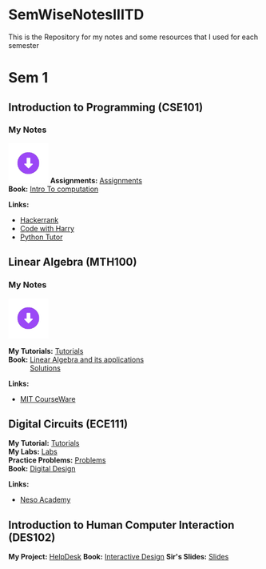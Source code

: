 # SemWiseNotesIIITD

This is the Repository for my notes and some resources that I used for each semester

# Sem 1

## Introduction to Programming (CSE101)

### My Notes
[<img src="img/Download.gif" width=80 alt="Download">](Sem1/IP/IP_Notes.pdf)
**Assignments:** [Assignments](Sem1/IP/Assignment/)\
**Book:** [Intro To computation](sem1/IP/Introduction%20to%20Computation%20and%20Programming%20Using%20Python.pdf)

**Links:**
* [Hackerrank](https://www.hackerrank.com/domains/python)
* [Code with Harry](https://www.youtube.com/playlist?list=PLu0W_9lII9agICnT8t4iYVSZ3eykIAOME)
* [Python Tutor](https://pythontutor.com)

## Linear Algebra (MTH100)
### My Notes
[<img src="img/Download.gif" width=80 alt="Download">](https://drive.google.com/file/d/18OQldogOw1L61-ZgVbsp2tLR8Ef1OjZk/view?usp=sharing)

**My Tutorials:** [Tutorials](Sem1/LA/Tuts/)\
**Book:** [Linear Algebra and its applications](Sem1/LA/LinearAlgebra.pdf)\
&nbsp;&nbsp;&nbsp;&nbsp;&nbsp;&nbsp;&nbsp;&nbsp;&nbsp;&nbsp;&nbsp;[Solutions](Sem1/LA/LinearAlgebraSol.pdf)

**Links:**
* [MIT CourseWare](https://www.youtube.com/watch?v=ZK3O402wf1c&list=PL49CF3715CB9EF31D&index=5)

## Digital Circuits (ECE111)
**My Tutorial:** [Tutorials](Sem1/DC/Tuts/)\
**My Labs:** [Labs](sem1/DC/Labs/)\
**Practice Problems:** [Problems](Sem1/DC/Practice/)\
**Book:** [Digital Design](Sem1/DC/DigitalDesign.pdf)

**Links:**
* [Neso Academy](https://youtube.com/playlist?list=PLBlnK6fEyqRjMH3mWf6kwqiTbT798eAOm)

## Introduction to Human Computer Interaction (DES102)
**My Project:** [HelpDesk](https://github.com/arorashivoy/HelpDesk)
**Book:** [Interactive Design](Sem1/IHCI/Interactive%20Design.pdf)
**Sir's Slides:** [Slides](Sem1/IHCI/Slides.pdf)

